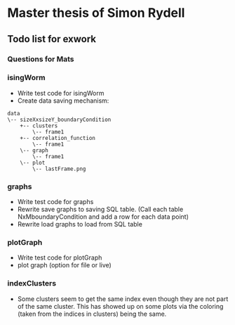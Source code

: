 # Master thesis of Simon Rydell

## Todo list for exwork ##

### Questions for Mats ###

### isingWorm ###

* Write test code for isingWorm
* Create data saving mechanism:
```
data
\-- sizeXxsizeY_boundaryCondition
	+-- clusters
		\-- frame1
	+-- correlation_function
		\-- frame1
	\-- graph
		\-- frame1
	\-- plot
		\-- lastFrame.png
```

### graphs ###

* Write test code for graphs
* Rewrite save graphs to saving SQL table. (Call each table NxMboundaryCondition and add a row for each data point)
* Rewrite load graphs to load from SQL table

### plotGraph ###

* Write test code for plotGraph
* plot graph (option for file or live)

### indexClusters ###

* Some clusters seem to get the same index even though they are not part of the same cluster. This has showed up on some plots via the coloring (taken from the indices in clusters) being the same.
